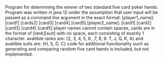 Program for determining the winner of two standard five card poker hands.
Program was written in java 12 under the assumption that user input will be passed as a command line argument in the exact format:
[player1_name]: [card1] [cards2] [card3] [card4] [card5] [player2_name]: [card1] [card2] [card3] [card4] [card5]
player names cannot contain spaces, cards are in the format of [rank][suit] with no space, each consisting of exactly 1 character.
availible ranks are: {2, 3, 4, 5, 6, ,7, 8, 9. T, J, Q, K, A}
and availible suits are: {H, S, D, C}
code for additional functionality such as generating and comparing random five card hands is included, but not implemented.
